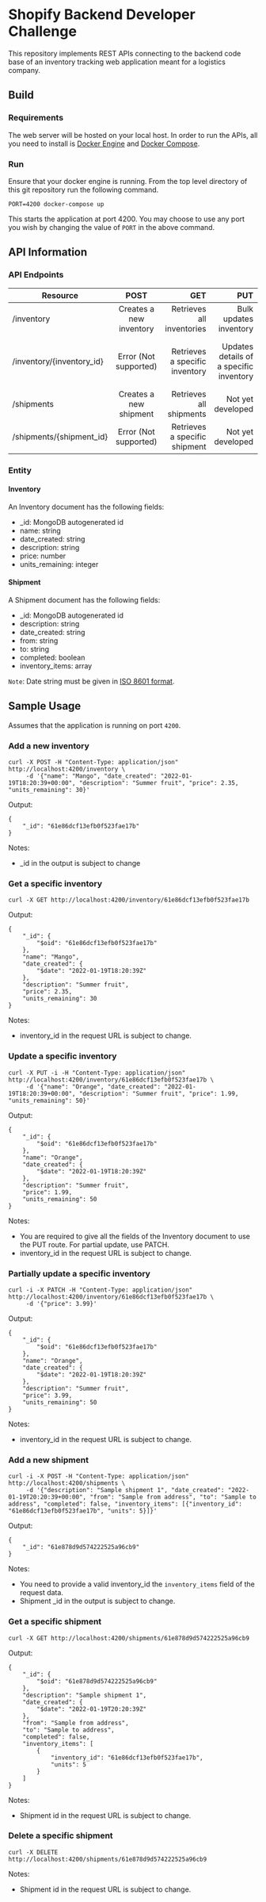 # Shopify Backend Developer Challenge

This repository implements REST APIs connecting to the backend code base of an inventory tracking web application meant for a logistics company. 

## Build

### Requirements

The web server will be hosted on your local host. In order to run the APIs, all you need to install is [Docker Engine](https://docs.docker.com/engine/install/) and [Docker Compose](https://docs.docker.com/compose/install/).

### Run

Ensure that your docker engine is running. From the top level directory of this git repository run the following command.

``` 
PORT=4200 docker-compose up 
```

This starts the application at port 4200. You may choose to use any port you wish by changing the value of `PORT` in the above command.


## API Information

### API Endpoints

| Resource                  | POST                    | GET                           | PUT                                     | PATCH             | DELETE  |
| ------------------------- |:-------------:| -----:| -----:| -----:| -----:|
| /inventory                | Creates a new inventory | Retrieves all inventories     | Bulk updates inventory                  | Not yet developed | Deletes all inventories |
| /inventory/{inventory_id} | Error (Not supported)   | Retrieves a specific inventory| Updates details of a specific inventory | Partially updates details of a specific inventory | Deletes a specific inventory |
| /shipments                | Creates a new shipment  | Retrieves all shipments       | Not yet developed                       | Not yet developed | Not yet developed |
| /shipments/{shipment_id}  | Error (Not supported)   | Retrieves a specific shipment | Not yet developed                       | Not yet developed | Deletes a specific shipment |

### Entity

#### Inventory

An Inventory document has the following fields:
* _id: MongoDB autogenerated id
* name: string
* date_created: string
* description: string
* price: number
* units_remaining: integer

#### Shipment

A Shipment document has the following fields:
* _id: MongoDB autogenerated id
* description: string
* date_created: string
* from: string
* to: string
* completed: boolean
* inventory_items: array

`Note`: Date string must be given in [ISO 8601 format](https://en.wikipedia.org/wiki/ISO_8601).

## Sample Usage

Assumes that the application is running on port `4200`.

### Add a new inventory

```
curl -X POST -H "Content-Type: application/json" http://localhost:4200/inventory \
     -d '{"name": "Mango", "date_created": "2022-01-19T18:20:39+00:00", "description": "Summer fruit", "price": 2.35, "units_remaining": 30}'
```

Output:
```
{
    "_id": "61e86dcf13efb0f523fae17b"
}
```

Notes:
* _id in the output is subject to change

### Get a specific inventory

```
curl -X GET http://localhost:4200/inventory/61e86dcf13efb0f523fae17b
```

Output:
```
{
    "_id": {
        "$oid": "61e86dcf13efb0f523fae17b"
    },
    "name": "Mango",
    "date_created": {
        "$date": "2022-01-19T18:20:39Z"
    },
    "description": "Summer fruit",
    "price": 2.35,
    "units_remaining": 30
}
```

Notes: 
* inventory_id in the request URL is subject to change.

### Update a specific inventory

```
curl -X PUT -i -H "Content-Type: application/json" http://localhost:4200/inventory/61e86dcf13efb0f523fae17b \
     -d '{"name": "Orange", "date_created": "2022-01-19T18:20:39+00:00", "description": "Summer fruit", "price": 1.99, "units_remaining": 50}'
```

Output:
```
{
    "_id": {
        "$oid": "61e86dcf13efb0f523fae17b"
    },
    "name": "Orange",
    "date_created": {
        "$date": "2022-01-19T18:20:39Z"
    },
    "description": "Summer fruit",
    "price": 1.99,
    "units_remaining": 50
}
```

Notes:
* You are required to give all the fields of the Inventory document to use the PUT route. For partial update, use PATCH.
* inventory_id in the request URL is subject to change.

### Partially update a specific inventory

```
curl -i -X PATCH -H "Content-Type: application/json" http://localhost:4200/inventory/61e86dcf13efb0f523fae17b \
     -d '{"price": 3.99}'
```

Output:
```
{
    "_id": {
        "$oid": "61e86dcf13efb0f523fae17b"
    },
    "name": "Orange",
    "date_created": {
        "$date": "2022-01-19T18:20:39Z"
    },
    "description": "Summer fruit",
    "price": 3.99,
    "units_remaining": 50
}
```

Notes: 
* inventory_id in the request URL is subject to change.

### Add a new shipment

```
curl -i -X POST -H "Content-Type: application/json" http://localhost:4200/shipments \
     -d '{"description": "Sample shipment 1", "date_created": "2022-01-19T20:20:39+00:00", "from": "Sample from address", "to": "Sample to address", "completed": false, "inventory_items": [{"inventory_id": "61e86dcf13efb0f523fae17b", "units": 5}]}'
```

Output: 
```
{
    "_id": "61e878d9d574222525a96cb9"
}
```

Notes: 
* You need to provide a valid inventory_id the `inventory_items` field of the request data.
* Shipment _id in the output is subject to change.

### Get a specific shipment

```
curl -X GET http://localhost:4200/shipments/61e878d9d574222525a96cb9
```

Output:
```
{
    "_id": {
        "$oid": "61e878d9d574222525a96cb9"
    },
    "description": "Sample shipment 1",
    "date_created": {
        "$date": "2022-01-19T20:20:39Z"
    },
    "from": "Sample from address",
    "to": "Sample to address",
    "completed": false,
    "inventory_items": [
        {
            "inventory_id": "61e86dcf13efb0f523fae17b",
            "units": 5
        }
    ]
}
```

Notes:
* Shipment id in the request URL is subject to change.

### Delete a specific shipment

```
curl -X DELETE http://localhost:4200/shipments/61e878d9d574222525a96cb9
```

Notes:
* Shipment id in the request URL is subject to change.
